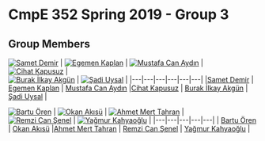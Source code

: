# CmpE 352 Spring 2019 - Group 3

## Group Members
[![Samet Demir](https://avatars0.githubusercontent.com/u/18217607?s=460&v=4)](https://github.com/bounswe/bounswe2019group3/wiki/Samet-Demir) | 
[![Egemen Kaplan](https://avatars1.githubusercontent.com/u/22966868?s=460&v=4)](https://github.com/bounswe/bounswe2019group3/wiki/Egemen-Kaplan) |
[![Mustafa Can Aydın](https://avatars2.githubusercontent.com/u/47556889?s=460&v=4)](https://github.com/bounswe/bounswe2019group3/wiki/Mustafa-Can-Aydın) |
[![Cihat Kapusuz](https://avatars0.githubusercontent.com/u/44052787?s=460&v=4)](https://github.com/bounswe/bounswe2019group3/wiki/Cihat-Kapusuz) |  
[![Burak İlkay Akgün](https://avatars2.githubusercontent.com/u/44066588?s=460&v=4)](https://github.com/bounswe/bounswe2019group3/wiki/Burak-İlkay-Akgün) |
[![Şadi Uysal](https://avatars1.githubusercontent.com/u/23438455?s=460&v=4)](https://github.com/bounswe/bounswe2019group3/wiki/Şadi-Uysal) | 
|---|---|---|---|---|---|
|[Samet Demir](https://github.com/bounswe/bounswe2019group3/wiki/Samet-Demir) | [Egemen Kaplan](https://github.com/bounswe/bounswe2019group3/wiki/Egemen-Kaplan) | [Mustafa Can Aydın](https://github.com/bounswe/bounswe2019group3/wiki/Mustafa-Can-Aydın) |[Cihat Kapusuz](https://github.com/bounswe/bounswe2019group3/wiki/Cihat-Kapusuz) | [Burak İlkay Akgün](https://github.com/bounswe/bounswe2019group3/wiki/Burak-İlkay-Akgün) | [Şadi Uysal](https://github.com/bounswe/bounswe2019group3/wiki/Şadi-Uysal) |



[![Bartu Ören](https://avatars0.githubusercontent.com/u/32355842?s=460&v=4)](https://github.com/bounswe/bounswe2019group3/wiki/Bartu-Ören) |
[![Okan Akısü](https://avatars0.githubusercontent.com/u/36167517?s=460&v=4)](https://github.com/bounswe/bounswe2019group3/wiki/Okan-Akısü) |
[![Ahmet Mert Tahran](https://github.githubassets.com/images/modules/logos_page/GitHub-Mark.png)](https://github.com/bounswe/bounswe2019group3/wiki/Ahmet-Mert-Tahran) |  
[![Remzi Can Şenel](https://github.githubassets.com/images/modules/logos_page/GitHub-Mark.png)](https://github.com/bounswe/bounswe2019group3/wiki/Remzi-Can-Şenel) |
[![Yağmur Kahyaoğlu](https://avatars0.githubusercontent.com/u/32355500?s=460&v=4)](https://github.com/bounswe/bounswe2019group3/wiki/Yağmur-Kahyaoğlu) |
|---|---|---|---|---|
| [Bartu Ören](https://github.com/bounswe/bounswe2019group3/wiki/Bartu-Ören) | [Okan Akısü](https://github.com/bounswe/bounswe2019group3/wiki/Okan-Akısü) |[Ahmet Mert Tahran](https://github.com/bounswe/bounswe2019group3/wiki/Ahmet-Mert-Tahran) | [Remzi Can Şenel](https://github.com/bounswe/bounswe2019group3/wiki/Remzi-Can-Şenel) | [Yağmur Kahyaoğlu](https://github.com/bounswe/bounswe2019group3/wiki/Yağmur-Kahyaoğlu) |
